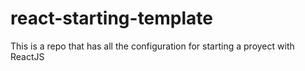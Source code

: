 # react-starting-template
This is a repo that has all the configuration for starting a proyect with ReactJS
